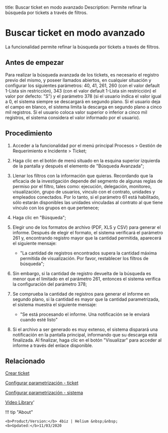 title:  Buscar ticket en modo avanzado 
Description: Permite refinar la búsqueda por tickets a través de filtros. 
# Buscar ticket en modo avanzado

La funcionalidad permite refinar la búsqueda por tickets a través de filtros.

Antes de empezar
----------------

Para realizar la búsqueda avanzada de los tickets, es necesario el registro
previo del mismo, y poseer llamados abiertos, en cualquier situación y
configurar los siguientes parámetros: 40, 41, 261, 260 (con el valor default
1-Lista sin restricción), 343 (con el valor default 1-Lista sin restricción) el
valor por defecto: "S") y el parámetro 378 (si el usuario indica el valor igual
a 0, el sistema siempre se descargará en segundo plano. Si el usuario deja el
campo en blanco, el sistema limita la descarga en segundo plano a cinco mil
registros. Si el usuario coloca valor superior o inferior a cinco mil registros,
el sistema considera el valor informado por el usuario).

Procedimiento
-------------

1.  Acceder a la funcionalidad por el menú principal Procesos \> Gestión de
    Requerimiento e Incidente \> Ticket;

2.  Haga clic en el botón de menú situado en la esquina superior izquierda de la
    pantalla y después el elemento de "Búsqueda Avanzada";

3.  Llenar los filtros con la información que quieras. Recordando que la
    eficacia de la investigación depende del segmento de algunas reglas de
    permiso por el filtro, tales como: ejecución, delegación, monitoreo,
    visualización, grupo de usuarios, vinculo con el contrato, unidades y
    empleados conectados. Por lo tanto, si el parámetro 61 está habilitado, sólo
    estarán disponibles las unidades vinculadas al contrato al que tiene vínculo
    con los grupos en que pertenece;

4.  Haga clic en "Búsqueda";

5.  Elegir uno de los formatos de archivo (PDF, XLS y CSV) para generar el
    informe. Después de elegir el formato, el sistema verificará el parámetro
    261 y, encontrando registro mayor que la cantidad permitida, aparecerá el
    siguiente mensaje:

    -   "La cantidad de registros encontrados supera la cantidad máxima
        permitida de visualización. Por favor, restablecer los filtros de
        búsqueda";

6.  Sin embargo, si la cantidad de registro devuelta de la búsqueda es menor que
    el limitado en el parámetro 261, entonces el sistema verifica la
    configuración del parámetro 378;

7.  Se comprueba la cantidad de registros para generar el informe en segundo
    plano, si la cantidad es mayor que la cantidad parametrizada, el sistema
    muestra el siguiente mensaje:

    -   "Se está procesando el informe. Una notificación se le enviará cuando
        esté listo"

8.  Si el archivo a ser generado es muy extenso, el sistema disparará una
    notificación en la pantalla principal, informando que su descarga está
    finalizada. Al finalizar, haga clic en el botón "Visualizar" para acceder al
    informe a través del enlace disponible.

Relacionado
-----------

[Crear ticket](/es-es/4biz-helium/processes/tickets/use/create-ticket.html)

[Configurar parametrización - ticket](/es-es/4biz-helium/platform-administration/parameters-list/configure-parametrization-ticket.html)

[Configurar parametrización - sistema](/es-es/4biz-helium/platform-administration/parameters-list/configure-parametrization-system.html)

<i class='fa fa-youtube-play  fa-2x' style='color:#97ce17;vertical-align: middle;'> </i> [Video Library](https://www.youtube.com/playlist?list=PLB5qK2uzf2ROfIFL9F-3s-gomHNzudBEy)'

!!! tip "About"

    <b>Product/Version:</b> 4biz | Helium &nbsp;&nbsp;
    <b>Updated:</b>11/03/2020
